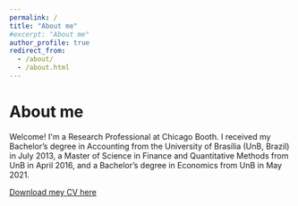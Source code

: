 ```yaml
---
permalink: /
title: "About me"
#excerpt: "About me"
author_profile: true
redirect_from: 
  - /about/
  - /about.html
---
```


About me
======
Welcome! I'm a Research Professional at Chicago Booth. I received my Bachelor’s degree in Accounting from the University of Brasília (UnB, Brazil) in July 2013, a Master of Science in Finance and Quantitative Methods from UnB in April 2016, and a Bachelor’s degree in Economics from UnB in May 2021.

[Download mey CV here](http://pcsbezerra.github.io/files/cv.pdf)



